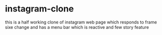 # instagram-clone
this is a half working clone of instagram web page which responds to frame sixe change and has a menu bar which is reactive and few story feature

